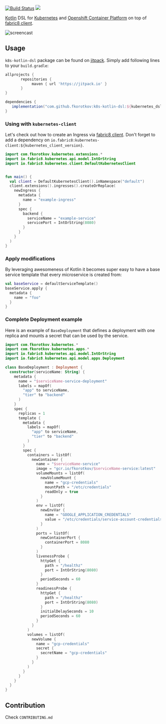 [![Build Status](https://api.cirrus-ci.com/github/fkorotkov/k8s-kotlin-dsl.svg)](https://cirrus-ci.com/github/fkorotkov/k8s-kotlin-dsl)
[![](https://jitpack.io/v/fkorotkov/k8s-kotlin-dsl.svg)](https://jitpack.io/#fkorotkov/k8s-kotlin-dsl)

[Kotlin](https://kotlinlang.org) DSL for [Kubernetes](https://kubernetes.io/) and [Openshift Container Platform](https://www.openshift.com/container-platform/) on top of [fabric8 client](https://github.com/fabric8io/kubernetes-client).

![screencast](demo.gif)

## Usage

`k8s-kotlin-dsl` package can be found on [jitpack](https://jitpack.io/#fkorotkov/k8s-kotlin-dsl). Simply add following lines to your `build.gradle`:
 
 ```groovy
allprojects {
		repositories {
			 maven { url 'https://jitpack.io' }
		}
}

dependencies {
    implementation("com.github.fkorotkov:k8s-kotlin-dsl:${kubernetes_dsl_version}")
}
```

### Using with `kubernetes-client`

Let's check out how to create an Ingress via [fabric8 client](https://github.com/fabric8io/kubernetes-client). Don't forget to add a dependency on `io.fabric8:kubernetes-client:${kubernetes_client_version}`.

```kotlin
import com.fkorotkov.kubernetes.extensions.*
import io.fabric8.kubernetes.api.model.IntOrString
import io.fabric8.kubernetes.client.DefaultKubernetesClient


fun main() {
  val client = DefaultKubernetesClient().inNamespace("default")
  client.extensions().ingresses().createOrReplace(
    newIngress {
      metadata {
        name = "example-ingress"
      }
      spec {
        backend {
          serviceName = "example-service"
          servicePort = IntOrString(8080)
        }
      }
    }
  )
}
```

### Apply modifications

By leveraging awesomeness of Kotlin it becomes super easy to have a base service template that every microservice is created from:
 
```kotlin
val baseService = defaultServiceTemplate()
baseService.apply {
  metadata {
    name = "foo"
  }
}
```

### Complete Deployment example

Here is an example of `BaseDeployment` that defines a deployment with one replica and mounts a secret that can be used by the service.

```kotlin
import com.fkorotkov.kubernetes.*
import com.fkorotkov.kubernetes.apps.*
import io.fabric8.kubernetes.api.model.IntOrString
import io.fabric8.kubernetes.api.model.apps.Deployment

class BaseDeployment : Deployment {
  constructor(serviceName: String) {
    metadata {
      name = "$serviceName-service-deployment"
      labels = mapOf(
        "app" to serviceName,
        "tier" to "backend"
      )
    }
    spec {
      replicas = 1
      template {
        metadata {
          labels = mapOf(
            "app" to serviceName,
            "tier" to "backend"
          )
        }
        spec {
          containers = listOf(
            newContainer {
              name = "$serviceName-service"
              image = "gcr.io/fkorotkov/$serviceName-service:latest"
              volumeMounts = listOf(
                newVolumeMount {
                  name = "gcp-credentials"
                  mountPath = "/etc/credentials"
                  readOnly = true
                }
              )
              env = listOf(
                newEnvVar {
                  name = "GOOGLE_APPLICATION_CREDENTIALS"
                  value = "/etc/credentials/service-account-credentials.json"
                }
              )
              ports = listOf(
                newContainerPort {
                  containerPort = 8080
                }
              )
              livenessProbe {
                httpGet {
                  path = "/healthz"
                  port = IntOrString(8080)
                }
                periodSeconds = 60
              }
              readinessProbe {
                httpGet {
                  path = "/healthz"
                  port = IntOrString(8080)
                }
                initialDelaySeconds = 10
                periodSeconds = 60
              }
            }
          )
          volumes = listOf(
            newVolume {
              name = "gcp-credentials"
              secret {
                secretName = "gcp-credentials"
              }
            }
          )
        }
      }
    }
  }
}
```

## Contribution

Check `CONTRIBUTING.md`
